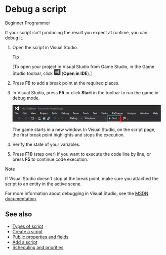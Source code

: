 # Debug a script

<span class="label label-doc-level">Beginner</span>
<span class="label label-doc-audience">Programmer</span>

If your script isn't producing the result you expect at runtime, you can debug it.

1. Open the script in Visual Studio.

    >[!Tip]
    >[To open your project in Visual Studio from Game Studio, in the Game Studio toolbar, click ![Open in IDE](media/launch-your-game-ide-icon.png) (**Open in IDE**).]

2. Press **F9** to add a break point at the required places.

3. In Visual Studio, press **F5** or click **Start** in the toolbar to run the game in debug mode.

   ![Visual Studio Start button](media/visual-studio-start-button.png)

   The game starts in a new window. In Visual Studio, on the script page, the first break point highlights and stops the execution.
   
4. Verify the state of your variables.

5. Press **F10** (step over) if you want to execute the code line by line, or press **F5** to continue code execution.

> [!Note]
> If Visual Studio doesn't stop at the break point, make sure you attached the script to an entity in the active scene.

For more information about debugging in Visual Studio, see the [MSDN documentation](https://msdn.microsoft.com/en-us/library/sc65sadd.aspx).

## See also

* [Types of script](types-of-script.md)
* [Create a script](create-a-script.md)
* [Public properties and fields](public-properties-and-fields.md)
* [Add a script](add-a-script.md)
* [Scheduling and priorities](scheduling-and-priorities.md)